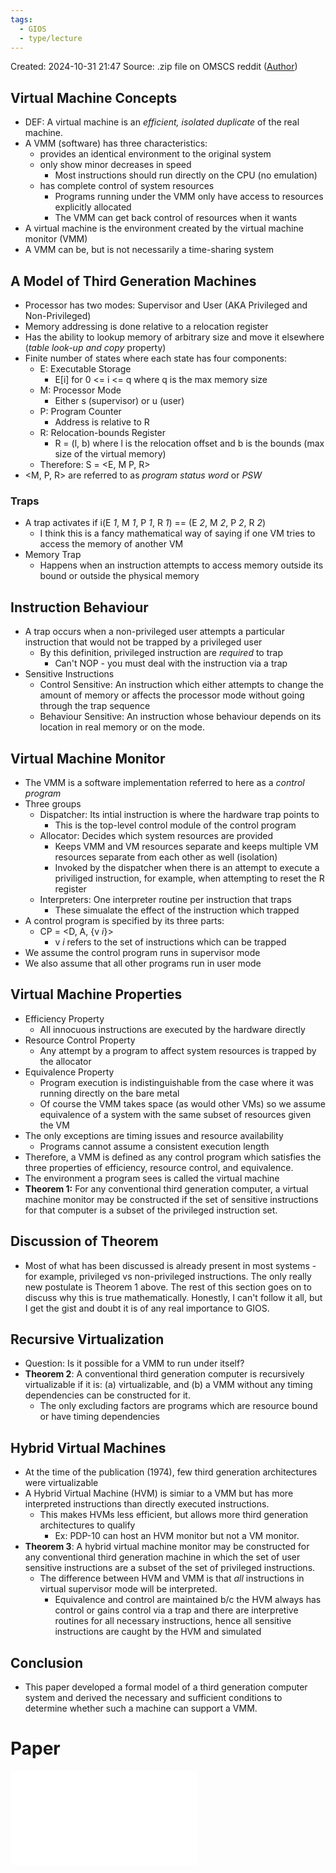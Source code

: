 ```yaml
---
tags:
  - GIOS
  - type/lecture
---
```

Created: 2024-10-31 21:47
Source: .zip file on OMSCS reddit ([Author](https://github.com/wynand1004))
## Virtual Machine Concepts
 - DEF: A virtual machine is an *efficient, isolated duplicate* of the real machine.
 - A VMM (software) has three characteristics:
	 - provides an identical environment to the original system
	 - only show minor decreases in speed
		 - Most instructions should run directly on the CPU (no emulation)
	 - has complete control of system resources
		 - Programs running under the VMM only have access to resources explicitly allocated
		 - The VMM can get back control of resources when it wants
 - A virtual machine is the environment created by the virtual machine monitor (VMM)
 - A VMM can be, but is not necessarily a time-sharing system

## A Model of Third Generation Machines
 - Processor has two modes: Supervisor and User (AKA Privileged and Non-Privileged)
 - Memory addressing is done relative to a relocation register
 - Has the ability to lookup memory of arbitrary size and move it elsewhere (*table look-up and copy* property)
 - Finite number of states where each state has four components:
	 - E: Executable Storage
		 - E[i] for 0 <= i <= q where q is the max memory size
	 - M: Processor Mode
		 - Either s (supervisor) or u (user)
	 - P: Program Counter
		 - Address is relative to R
	 - R: Relocation-bounds Register
		 - R = (l, b) where l is the relocation offset and b is the bounds (max size of the virtual memory)
	 - Therefore: S = <E, M P, R>
 - <M, P, R> are referred to as *program status word* or *PSW*

### Traps
 - A trap activates if i(E _1_, M _1_, P _1_, R _1_) == (E _2_, M _2_, P _2_, R _2_)
	 - I think this is a fancy mathematical way of saying if one VM tries to access the memory of another VM
 - Memory Trap
	 - Happens when an instruction attempts to access memory outside its bound or outside the physical memory

## Instruction Behaviour
 - A trap occurs when a non-privileged user attempts a particular instruction that would not be trapped by a privileged user
	 - By this definition, privileged instruction are *required* to trap
		 - Can't NOP - you must deal with the instruction via a trap
 - Sensitive Instructions
	 - Control Sensitive: An instruction which either attempts to change the amount of memory or affects the processor mode without going through the trap sequence
	 - Behaviour Sensitive: An instruction whose behaviour depends on its location in real memory or on the mode.

## Virtual Machine Monitor
 - The VMM is a software implementation referred to here as a *control program*
 - Three groups
	 - Dispatcher: Its intial instruction is where the hardware trap points to
		 - This is the top-level control module of the control program
	 - Allocator: Decides which system resources are provided
		 - Keeps VMM and VM resources separate and keeps multiple VM resources separate from each other as well (isolation)
		 - Invoked by the dispatcher when there is an attempt to execute a priviliged instruction, for example, when attempting to reset the R register
	 - Interpreters: One interpreter routine per instruction that traps
		 - These simualate the effect of the instruction which trapped
 - A control program is specified by its three parts:
	 - CP = <D, A, {v _i_}>
		 - v _i_ refers to the set of instructions which can be trapped
 - We assume the control program runs in supervisor mode
 - We also assume that all other programs run in user mode

## Virtual Machine Properties
 - Efficiency Property
	 - All innocuous instructions are executed by the hardware directly
 - Resource Control Property
	 - Any attempt by a program to affect system resources is trapped by the allocator
 - Equivalence Property
	 - Program execution is indistinguishable from the case where it was running directly on the bare metal
	 - Of course the VMM takes space (as would other VMs) so we assume equivalence of a system with the same subset of resources given the VM
 - The only exceptions are timing issues and resource availability
	 - Programs cannot assume a consistent execution length
 - Therefore, a VMM is defined as any control program which satisfies the three properties of efficiency, resource control, and equivalence.
 - The environment a program sees is called the virtual machine
 - **Theorem 1:** For any conventional third generation computer, a virtual machine monitor may be constructed if the set of sensitive instructions for that computer is a subset of the privileged instruction set.

## Discussion of Theorem
 - Most of what has been discussed is already present in most systems - for example, privileged vs non-privileged instructions. The only really new postulate is Theorem 1 above.  The rest of this section goes on to discuss why this is true mathematically. Honestly, I can't follow it all, but I get the gist and doubt it is of any real importance to GIOS.

## Recursive Virtualization
 - Question: Is it possible for a VMM to run under itself?
 - **Theorem 2**: A conventional third generation computer is recursively virtualizable if it is: (a) virtualizable, and (b) a VMM without any timing dependencies can be constructed for it.
	 - The only excluding factors are programs which are resource bound or have timing dependencies

## Hybrid Virtual Machines
 - At the time of the publication (1974), few third generation architectures were virtualizable
 - A Hybrid Virtual Machine (HVM) is simiar to a VMM but has more interpreted instructions than directly executed instructions.
	 - This makes HVMs less efficient, but allows more third generation architectures to qualify
		 - Ex: PDP-10 can host an HVM monitor but not a VM monitor.
 - **Theorem 3**: A hybrid virtual machine monitor may be constructed for any conventional third generation machine in which the set of user sensitive instructions are a subset of the set of privileged instructions.
	 - The difference between HVM and VMM is that *all* instructions in virtual supervisor mode will be interpreted. 
		 - Equivalence and control are maintained b/c the HVM always has control or gains control via a trap and there are interpretive routines for all necessary instructions, hence all sensitive instructions are caught by the HVM and simulated

## Conclusion
 - This paper developed a formal model of a third generation computer system and derived the necessary and sufficient conditions to determine whether such a machine can support a VMM.

# Paper

![](P3L5-Formal-Requirements-for-Virtualizable-Third-Generation-Architectures.pdf)



